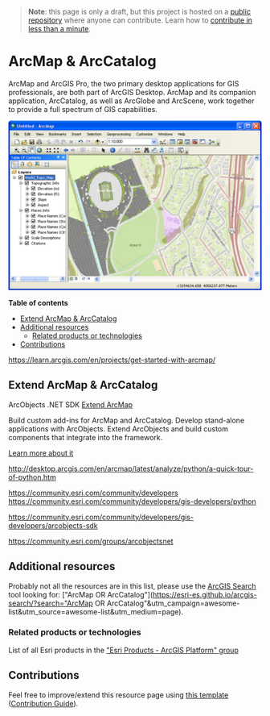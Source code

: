 > **Note**: this page is only a draft, but this project is hosted on a [public repository](https://github.com/hhkaos/awesome-arcgis) where anyone can contribute. Learn how to [contribute in less than a minute](https://github.com/hhkaos/awesome-arcgis/blob/master/CONTRIBUTING.md#contributions).

# ArcMap & ArcCatalog

ArcMap and ArcGIS Pro, the two primary desktop applications for GIS professionals, are both part of ArcGIS Desktop. ArcMap and its companion application, ArcCatalog, as well as ArcGlobe and ArcScene, work together to provide a full spectrum of GIS capabilities.

![ArcMap & ArcCatalog Screenshot](../../product-thumbnails/arcmap-arccatalog.png)  

<!-- START doctoc generated TOC please keep comment here to allow auto update -->
<!-- DON'T EDIT THIS SECTION, INSTEAD RE-RUN doctoc TO UPDATE -->
**Table of contents**

- [Extend ArcMap & ArcCatalog](#extend-arcmap--arccatalog)
- [Additional resources](#additional-resources)
  - [Related products or technologies](#related-products)
- [Contributions](#contributions)

<!-- END doctoc generated TOC please keep comment here to allow auto update -->

https://learn.arcgis.com/en/projects/get-started-with-arcmap/

## Extend ArcMap & ArcCatalog
ArcObjects .NET SDK
[Extend ArcMap](https://developers.arcgis.com/extending-the-platform/)

Build custom add-ins for ArcMap and ArcCatalog.
Develop stand-alone applications with ArcObjects.
Extend ArcObjects and build custom components that integrate into the framework.

[Learn more about it](http://desktop.arcgis.com/en/arcobjects/latest/net/webframe.htm#25cf8397-3db8-4630-a3d3-f6147cf9f2f2.htm)


http://desktop.arcgis.com/en/arcmap/latest/analyze/python/a-quick-tour-of-python.htm

https://community.esri.com/community/developers
https://community.esri.com/community/developers/gis-developers/python

https://community.esri.com/community/developers/gis-developers/arcobjects-sdk

https://community.esri.com/groups/arcobjectsnet

## Additional resources

Probably not all the resources are in this list, please use the [ArcGIS Search](https://esri-es.github.io/arcgis-search/) tool looking for: ["ArcMap OR ArcCatalog"](https://esri-es.github.io/arcgis-search/?search="ArcMap OR ArcCatalog"&utm_campaign=awesome-list&utm_source=awesome-list&utm_medium=page).

### Related products or technologies

List of all Esri products in the ["Esri Products - ArcGIS Platform" group](https://awesome-arcgis.maps.arcgis.com/home/group.html?id=663480a878724c42aef09a523a8d5139&view=list&start=1&num=20#content)

## Contributions

Feel free to improve/extend this resource page using [this template](https://github.com/hhkaos/awesome-arcgis/blob/master/templates/PRODUCT_PAGE_TEMPLATE.md) ([Contribution Guide](https://github.com/hhkaos/awesome-arcgis/blob/master/CONTRIBUTING.md)).
